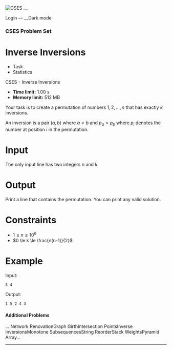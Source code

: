 ![CSES](/logo.png?1) __

Login — __Dark mode

### CSES Problem Set

# Inverse Inversions

  * Task
  * Statistics

CSES - Inverse Inversions

  * **Time limit:** 1.00 s
  * **Memory limit:** 512 MB

Your task is to create a permutation of numbers $1,2,\dots,n$ that has exactly
$k$ inversions.

An inversion is a pair $(a,b)$ where $a<b$ and $p_a>p_b$ where $p_i$ denotes
the number at position $i$ in the permutation.

# Input

The only input line has two integers $n$ and $k$.

# Output

Print a line that contains the permutation. You can print any valid solution.

# Constraints

  * $1 \le n \le 10^6$
  * $0 \le k \le \frac{n(n-1)}{2}$

# Example

Input:

``` 5 4 ```

Output:

``` 1 5 2 4 3 ```

#### Additional Problems

... Network RenovationGraph GirthIntersection PointsInverse InversionsMonotone
SubsequencesString ReorderStack WeightsPyramid Array...

* * *

